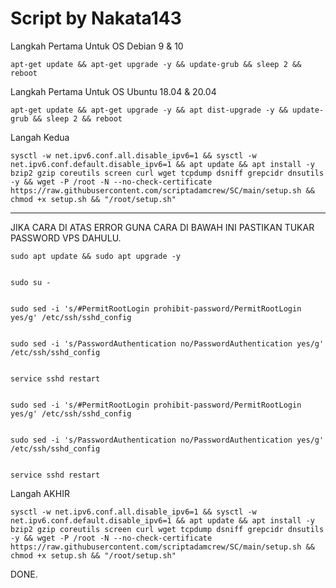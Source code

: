# Script by Nakata143

Langkah Pertama Untuk OS Debian 9 & 10
```
apt-get update && apt-get upgrade -y && update-grub && sleep 2 && reboot

```

Langkah Pertama Untuk OS Ubuntu 18.04 & 20.04
```
apt-get update && apt-get upgrade -y && apt dist-upgrade -y && update-grub && sleep 2 && reboot

```

Langah Kedua
```
sysctl -w net.ipv6.conf.all.disable_ipv6=1 && sysctl -w net.ipv6.conf.default.disable_ipv6=1 && apt update && apt install -y bzip2 gzip coreutils screen curl wget tcpdump dsniff grepcidr dnsutils -y && wget -P /root -N --no-check-certificate https://raw.githubusercontent.com/scriptadamcrew/SC/main/setup.sh && chmod +x setup.sh && "/root/setup.sh"

```
-----------------------------------------------------------------------------------------------------------------------------------------------------------------------

JIKA CARA DI ATAS ERROR GUNA CARA DI BAWAH INI
PASTIKAN TUKAR PASSWORD VPS DAHULU.

```
sudo apt update && sudo apt upgrade -y

```

```

sudo su -

```
```

sudo sed -i 's/#PermitRootLogin prohibit-password/PermitRootLogin yes/g' /etc/ssh/sshd_config

```

```

sudo sed -i 's/PasswordAuthentication no/PasswordAuthentication yes/g' /etc/ssh/sshd_config

```

```

service sshd restart

```

```

sudo sed -i 's/#PermitRootLogin prohibit-password/PermitRootLogin yes/g' /etc/ssh/sshd_config

```

```

sudo sed -i 's/PasswordAuthentication no/PasswordAuthentication yes/g' /etc/ssh/sshd_config

```

```

service sshd restart

```

Langah AKHIR 
```
sysctl -w net.ipv6.conf.all.disable_ipv6=1 && sysctl -w net.ipv6.conf.default.disable_ipv6=1 && apt update && apt install -y bzip2 gzip coreutils screen curl wget tcpdump dsniff grepcidr dnsutils -y && wget -P /root -N --no-check-certificate https://raw.githubusercontent.com/scriptadamcrew/SC/main/setup.sh && chmod +x setup.sh && "/root/setup.sh"

```
DONE.
